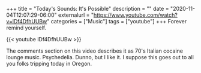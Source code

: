 +++
title = "Today's Sounds: It's Possible"
description = ""
date = "2020-11-04T12:07:29-06:00"
externalurl = "https://www.youtube.com/watch?v=lDf4DfhUUBw"
categories = ["Music"]
tags = ["youtube"]
+++
Forever remind yourself.
 
{{< youtube lDf4DfhUUBw >}}

The comments section on this video describes it as 70's Italian cocaine lounge music. Psychedelia. Dunno, but I like it. I suppose this goes out to all you folks tripping today in Oregon.